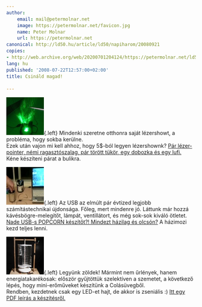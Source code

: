 ```yaml
---
author:
    email: mail@petermolnar.net
    image: https://petermolnar.net/favicon.jpg
    name: Peter Molnar
    url: https://petermolnar.net
canonical: http://ld50.hu/article/ld50/napiharom/20080921
copies:
- http://web.archive.org/web/20200701204124/https://petermolnar.net/ld50/napiharom-20080921/
lang: hu
published: '2008-07-22T12:57:00+02:00'
title: Csináld magad!

---
```


![img](laser.jpg){.left} Mindenki szeretne otthonra saját lézershowt, a
probléma, hogy sokba kerülne.\
Ezek után vajon mi kell ahhoz, hogy 5\$-ból legyen lézershownk? [Pár
lézer-pointer, némi ragasztószalag, pár törött tükör, egy dobozka és egy
lufi.](http://www.gmilburn.ca/2008/06/22/the-five-dollar-laser-show/)\
Kéne készíteni párat a bulikra.

![img](usbpopcorn.jpg){.left} Az USB az elmúlt pár évtized legjobb
számítástechnikai újdonsága. Főleg, mert mindenre jó. Láttunk már hozzá
kávésbögre-melegítőt, lámpát, ventillátort, és még sok-sok kiváló
ötletet. [Nade USB-s POPCORN készítőt?! Mindezt házilag és
olcsón?](http://www.engadget.com/2008/07/09/diy-usb-popcorn-maker-pops-corn-explodes-your-mind/)
A házimozi kezd teljes lenni.

![img](windturbine.jpg){.left} Legyünk zöldek! Mármint nem űrlények,
hanem energiatakarékosak: először gyűjtöttük szelektíven a szemetet, a
következő lépés, hogy mini-erőműveket készítünk a Colásüvegből.\
Rendben, kezdetnek csak egy LED-et hajt, de akkor is zseniális :) [Itt
egy PDF leírás a
készítésről.](http://www.re-energy.ca/pdf/wind-turbine.pdf)